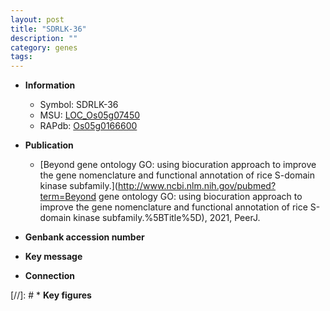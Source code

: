 ```yaml
---
layout: post
title: "SDRLK-36"
description: ""
category: genes
tags: 
---
```


* **Information**  
    + Symbol: SDRLK-36  
    + MSU: [LOC_Os05g07450](http://rice.uga.edu/cgi-bin/ORF_infopage.cgi?orf=LOC_Os05g07450)  
    + RAPdb: [Os05g0166600](http://rapdb.dna.affrc.go.jp/viewer/gbrowse_details/irgsp1?name=Os05g0166600)  

* **Publication**  
    + [Beyond gene ontology GO: using biocuration approach to improve the gene nomenclature and functional annotation of rice S-domain kinase subfamily.](http://www.ncbi.nlm.nih.gov/pubmed?term=Beyond gene ontology GO: using biocuration approach to improve the gene nomenclature and functional annotation of rice S-domain kinase subfamily.%5BTitle%5D), 2021, PeerJ.

* **Genbank accession number**  

* **Key message**  

* **Connection**  

[//]: # * **Key figures**  


